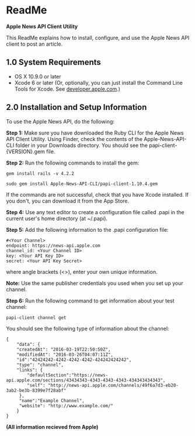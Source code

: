 # ReadMe

**Apple News API Client Utility**

This ReadMe explains how to install, configure, and use the Apple News API client to post an article.

## 1.0 System Requirements

- OS X 10.9.0 or later
- Xcode 6 or later (Or, optionally, you can just install the Command Line Tools for Xcode. See [developer.apple.com](https://developer.apple.com).)

## 2.0 Installation and Setup Information

To use the Apple News API, do the following:

**Step 1:** Make sure you have downloaded the Ruby CLI for the Apple News API Client Utility. Using Finder, check the contents of the Apple-News-API-CLI folder in your Downloads directory. You should see the papi-client-{VERSION}.gem file.

**Step 2:** Run the following commands to install the gem:

    gem install rails -v 4.2.2

    sudo gem install Apple-News-API-CLI/papi-client-1.10.4.gem

If the commands are not successful, check that you have Xcode installed. If you don't, you can download it from the App Store.

**Step 4:** Use any text editor to create a configuration file called .papi in the current user's home directory (at ~/.papi).

**Step 5:** Add the following information to the .papi configuration file:

    #<Your Channel>
    endpoint: https://news-api.apple.com
    channel_id: <Your Channel ID>
    key: <Your API Key ID>
    secret: <Your API Key Secret>

where angle brackets (<>), enter your own unique information.

**Note:** Use the same publisher credentials you used when you set up your channel.

**Step 6:** Run the following command to get information about your test channel:

    papi-client channel get

You should see the following type of information about the channel:

    {
    	"data": {
    	"createdAt": "2016-03-19T22:50:50Z",
    	"modifiedAt": "2016-03-26T04:07:11Z",
    	"id":"42424242-4242-4242-4242-424242424242",
    	"type": "channel",
    	"links": {
    		"defaultSection":"https://news-api.apple.com/sections/43434343-4343-4343-4343-434343434343",
    		"self": "http://news-api.apple.com/channels/49f6a7d3-eb20-3ab2-be3b-8399e7f28abf"
    	 },
    	 "name":"Example Channel",
    	 "website": "http://www.example.com/"
    	}
    }

**(All information recieved from Apple)**
